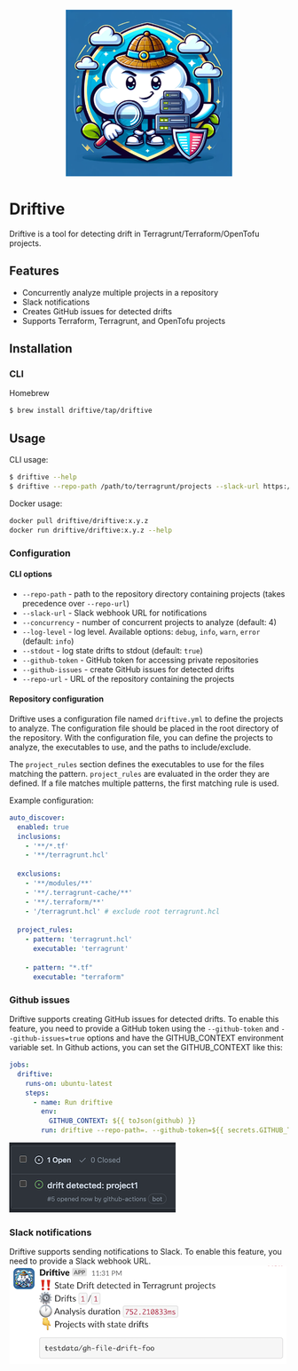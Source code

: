 <p align="center">
  <img width="300" height="300" src="assets/driftive.png">
</p>

# Driftive

Driftive is a tool for detecting drift in Terragrunt/Terraform/OpenTofu projects.

## Features
* Concurrently analyze multiple projects in a repository
* Slack notifications
* Creates GitHub issues for detected drifts
* Supports Terraform, Terragrunt, and OpenTofu projects

## Installation

### CLI

Homebrew
```bash
$ brew install driftive/tap/driftive
```

## Usage

CLI usage:
```bash 
$ driftive --help
$ driftive --repo-path /path/to/terragrunt/projects --slack-url https://hooks.slack.com/services/XXXXX/XXXXX/XXXXX
```

Docker usage:
```bash
docker pull driftive/driftive:x.y.z
docker run driftive/driftive:x.y.z --help
```

### Configuration
#### CLI options
* `--repo-path` - path to the repository directory containing projects (takes precedence over `--repo-url`)
* `--slack-url` - Slack webhook URL for notifications
* `--concurrency` - number of concurrent projects to analyze (default: 4)
* `--log-level` - log level. Available options: `debug`, `info`, `warn`, `error` (default: `info`)
* `--stdout` - log state drifts to stdout (default: `true`)
* `--github-token` - GitHub token for accessing private repositories
* `--github-issues` - create GitHub issues for detected drifts
* `--repo-url` - URL of the repository containing the projects

#### Repository configuration
Driftive uses a configuration file named `driftive.yml` to define the projects to analyze. 
The configuration file should be placed in the root directory of the repository.
With the configuration file, you can define the projects to analyze, the executables to use, 
and the paths to include/exclude.

The `project_rules` section defines the executables to use for the files matching the pattern.
`project_rules` are evaluated in the order they are defined. 
If a file matches multiple patterns, the first matching rule is used.

Example configuration:
```yaml
auto_discover:
  enabled: true
  inclusions:
    - '**/*.tf'
    - '**/terragrunt.hcl'

  exclusions:
    - '**/modules/**'
    - '**/.terragrunt-cache/**'
    - '**/.terraform/**'
    - '/terragrunt.hcl' # exclude root terragrunt.hcl

  project_rules:
    - pattern: 'terragrunt.hcl'
      executable: 'terragrunt'

    - pattern: "*.tf"
      executable: "terraform"
```

### Github issues
Driftive supports creating GitHub issues for detected drifts. To enable this feature, you need to provide a GitHub token using the `--github-token` and `--github-issues=true` options and have the GITHUB_CONTEXT environment variable set.
In Github actions, you can set the GITHUB_CONTEXT like this:
```yaml
jobs:
  driftive:
    runs-on: ubuntu-latest
    steps:
      - name: Run driftive
        env:
          GITHUB_CONTEXT: ${{ toJson(github) }}
        run: driftive --repo-path=. --github-token=${{ secrets.GITHUB_TOKEN }} --github-issues=true
```

![GitHub issue](/assets/gh_issues.png "GitHub issue")

### Slack notifications

Driftive supports sending notifications to Slack. To enable this feature, you need to provide a Slack webhook URL.
![Slack notification](/assets/slack_notification.png "Slack notification")



